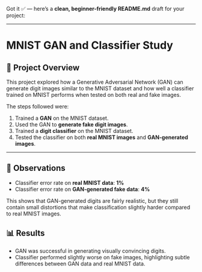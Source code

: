 Got it ✅ — here’s a **clean, beginner-friendly README.md** draft for your project:

---

# MNIST GAN and Classifier Study

## 📌 Project Overview

This project explored how a Generative Adversarial Network (GAN) can generate digit images similar to the MNIST dataset and how well a classifier trained on MNIST performs when tested on both real and fake images.

The steps followed were:

1. Trained a **GAN** on the MNIST dataset.
2. Used the GAN to **generate fake digit images**.
3. Trained a **digit classifier** on the MNIST dataset.
4. Tested the classifier on both **real MNIST images** and **GAN-generated images**.

---

## 🔬 Observations

* Classifier error rate on **real MNIST data**: **1%**
* Classifier error rate on **GAN-generated fake data**: **4%**

This shows that GAN-generated digits are fairly realistic, but they still contain small distortions that make classification slightly harder compared to real MNIST images.


## 📊 Results

* GAN was successful in generating visually convincing digits.
* Classifier performed slightly worse on fake images, highlighting subtle differences between GAN data and real MNIST data.

